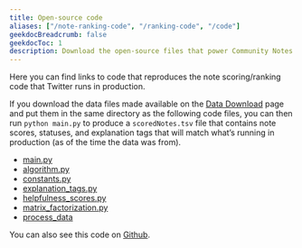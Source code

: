 ```yaml
---
title: Open-source code
aliases: ["/note-ranking-code", "/ranking-code", "/code"]
geekdocBreadcrumb: false
geekdocToc: 1
description: Download the open-source files that power Community Notes on Twitter.
---
```


Here you can find links to code that reproduces the note scoring/ranking code that Twitter runs in production.

If you download the data files made available on the [Data Download](https://twitter.com/i/communitynotes/download-data) page and put them in the same directory as the following code files, you can then run `python main.py` to produce a `scoredNotes.tsv` file that contains note scores, statuses, and explanation tags that will match what’s running in production (as of the time the data was from).

- [main.py](../sourcecode/main.py)
- [algorithm.py](../sourcecode/algorithm.py)
- [constants.py](../sourcecode/constants.py)
- [explanation_tags.py](../sourcecode/explanation_tags.py)
- [helpfulness_scores.py](../sourcecode/helpfulness_scores.py)
- [matrix_factorization.py](../sourcecode/matrix_factorization.py)
- [process_data](../sourcecode/process_data.py)

You can also see this code on [Github](https://github.com/twitter/communitynotes/tree/main/static/sourcecode).

